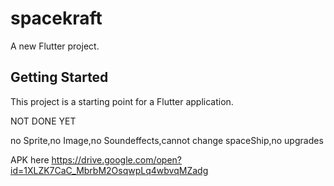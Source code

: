 # spacekraft

A new Flutter project.

## Getting Started

This project is a starting point for a Flutter application.

NOT DONE YET 

no Sprite,no Image,no Soundeffects,cannot change spaceShip,no upgrades

APK here
https://drive.google.com/open?id=1XLZK7CaC_MbrbM2OsqwpLq4wbvqMZadg
